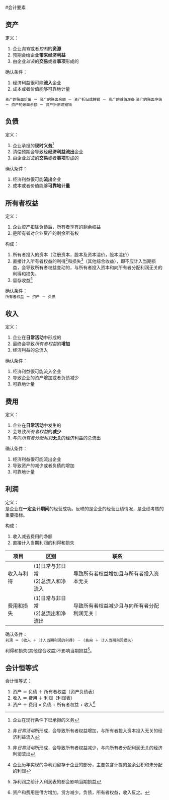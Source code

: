 #会计要素

## 资产
定义：

1. 企业*拥有*或者*控制*的**资源**
2. 预期会给企业**带来经济利益**
3. 由企业*过去*的**交易**或者**事项**形成的

确认条件：

1. 经济利益很可能**流入**企业
2. 成本或者价值能够可靠地计量

`资产的账面价值 ＝ 资产的账面余额 － 资产折旧或摊销 － 资产的减值准备`
`资产的账面净值 ＝ 资产的账面余额 － 资产折旧或摊销`

## 负债
定义：

1. 企业承担的**现时义务**[^现时义务]
2. 清偿预期会导致经**经济利益流出**企业
3. 由企业*过去*的**交易**或者**事项**形成的

确认条件：

1. 经济利益很可能**流出**企业
2. 成本或者价值能够**可靠地计量**

## 所有者权益
定义：

1. 企业资产扣除负债后，所有者享有的剩余权益
2. 是所有者对企业资产的剩余所有权

构成：

1. 所有者投入的资本（注册资本，股本及资本溢价，股本溢价）
2. 直接计入所有者权益的利得[^利得]和损失[^损失]（其他综合收益），即不应计入当期损益，会导致所有者权益变动的，与所有者投入资本和向所有者分配利润无关的利得和损失。
3. 留存收益[^留存收益]

确认条件：  
`所有者权益 ＝ 资产 － 负债`

## 收入
定义：

1. 企业在**日常活动**中形成的
2. 最终会导致*所有者权益*的**增加**
3. 经济利益的总流入

确认条件：

1. 经济利益很可能流入企业
2. 导致企业的资产增加或者负债减少
3. 可靠地计量

## 费用
定义：

1. 企业在**日常活动**中发生的
2. 会导致*所有者权益*的**减少**
3. 与向*所有者分配利润***无关**的经济利益的总流出

确认条件：

1. 经济利益很可能流出企业
2. 导致资产的减少或者负债的增加
3. 可靠地计量

## 利润
定义：  
是企业在**一定会计期间**的经营成功。反映的是企业的经营业绩情况，是业绩考核的重要指标。

构成：  

1. 收入减去费用的净额
2. 直接计入当期利润的利得和损失

|项目 | 区别 | 联系 |
| --- | --- | --- |
|收入与利得|(1)日常与非日常<br/>(2)总流入和净流入|导致所有者权益增加且与所有者投入资本无关|
|费用和损失|(1)日常与非日常<br/>(2)总流出和净流出|导致所有者权益减少且与向所有者分配利润无关｜

确认条件：  
`利润 ＝ (收入 ＋ 计入当期利润的利得) － (费用 ＋ 计入当期利润损失)`

利得和损失(其他综合收益)不影响当期损益[^当期损益]。

## 会计恒等式
会计恒等式：

1. 资产 ＝ 负债 ＋ 所有者权益（资产负债表）
2. 收入 ＝ 费用 ＋ 利润（利润表）
3. 资产 ＋ 费用 = 负债 + 所有者权益 + 收入[^1]

<!-- comments -->
[^现时义务]: 企业在现行条件下已承担的义务
[^利得]: 非*日常活动*所形成，会导致所有者权益增加，与所有者投入资本投入无关的经济利益流入
[^损失]: 非*日常活动*所形成，会导致所有者权益减少，与向所有者分配利润无关的经济利润流出
[^留存收益]: 企业历年实现的净利润留存于企业的部分，主要包含计提的盈余公积和未分配的利润
[^当期损益]: 净利润之前计入利润表的都会影响当期损益
[^1]: 资产和费用是借方增加，贷方减少。负债，所有者权益，收入反之。